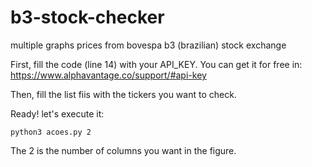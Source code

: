 # b3-stock-checker
multiple graphs prices from bovespa b3 (brazilian) stock exchange

First, fill the code (line 14) with your API_KEY. You can get it for free in: https://www.alphavantage.co/support/#api-key

Then, fill the list fiis with the tickers you want to check.

Ready! let's execute it:

  `python3 acoes.py 2`

The 2 is the number of columns you want in the figure.
